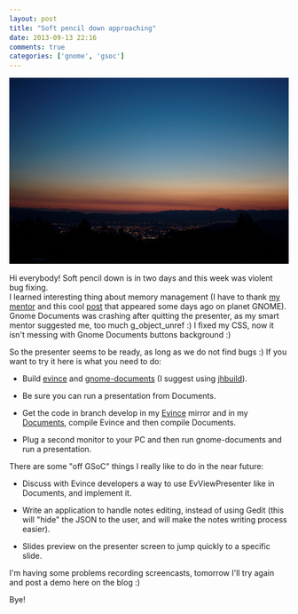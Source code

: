 ```yaml
---
layout: post
title: "Soft pencil down approaching"
date: 2013-09-13 22:16
comments: true
categories: ['gnome', 'gsoc']
---
```


![sunset](/images/sunset.jpg)

Hi everybody! Soft pencil down is in two days and this week was violent bug fixing.  
I learned interesting thing about memory management (I have to thank [my mentor](http://blogs.gnome.org/cosimoc/) and this cool [post](http://tecnocode.co.uk/2013/09/03/const-gchar-vs-gchar-and-other-memory-management-stories/) that appeared some days ago on planet GNOME). Gnome Documents was crashing after quitting the presenter, as my smart mentor suggested me, too much g_object_unref :)
I fixed my CSS, now it isn't messing with Gnome Documents buttons background :)

<!-- More -->

So the presenter seems to be ready, as long as we do not find bugs :)
If you want to try it here is what you need to do:

* Build [evince](https://git.gnome.org/browse/evince) and [gnome-documents](https://git.gnome.org/browse/gnome-documents) (I suggest using [jhbuild](https://wiki.gnome.org/Jhbuild)).

* Be sure you can run a presentation from Documents.

* Get the code in branch develop in my [Evince](https://github.com/sciamp/evince-mirror/tree/develop) mirror and in my [Documents](https://github.com/sciamp/gnome-documents-mirror/tree/develop), compile Evince and then compile Documents.

* Plug a second monitor to your PC and then run gnome-documents and run a presentation.

There are some "off GSoC" things I really like to do in the near future:

* Discuss with Evince developers a way to use EvViewPresenter like in Documents, and implement it.

* Write an application to handle notes editing, instead of using Gedit (this will "hide" the JSON to the user, and will make the notes writing process easier).

* Slides preview on the presenter screen to jump quickly to a specific slide.

I'm having some problems recording screencasts, tomorrow I'll try again and post a demo here on the blog :)

Bye!
